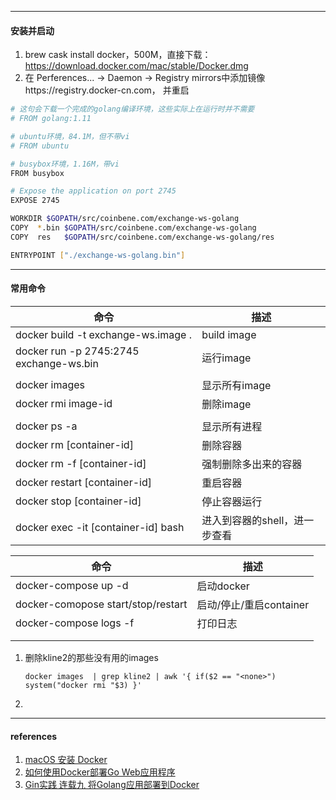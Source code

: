 



---

#### 安装并启动

1. brew cask install docker，500M，直接下载：https://download.docker.com/mac/stable/Docker.dmg
2. 在  Perferences... -> Daemon -> Registry mirrors中添加镜像https://registry.docker-cn.com， 并重启





```bash
# 这句会下载一个完成的golang编译环境，这些实际上在运行时并不需要
# FROM golang:1.11

# ubuntu环境，84.1M，但不带vi
# FROM ubuntu

# busybox环境，1.16M，带vi
FROM busybox

# Expose the application on port 2745
EXPOSE 2745

WORKDIR $GOPATH/src/coinbene.com/exchange-ws-golang
COPY  *.bin $GOPATH/src/coinbene.com/exchange-ws-golang
COPY  res   $GOPATH/src/coinbene.com/exchange-ws-golang/res

ENTRYPOINT ["./exchange-ws-golang.bin"]
```





----
#### 常用命令



|    命令                              |    描述           |
| -------------------------------- | ------------- |
| docker build -t exchange-ws.image . | build image   |
| docker run -p 2745:2745 exchange-ws.bin | 运行image     |
|                                  |               |
| docker images                    | 显示所有image |
| docker rmi image-id              | 删除image     |
|                                  |               |
| docker ps -a                     | 显示所有进程  |
| docker rm [container-id]         | 删除容器      |
| docker rm  -f [container-id] | 强制删除多出来的容器 |
| docker restart [container-id] | 重启容器 |
| docker stop [container-id] | 停止容器运行 |
| docker exec -it [container-id] bash | 进入到容器的shell，进一步查看 |



| 命令                               | 描述                    |
| ---------------------------------- | ----------------------- |
| docker-compose up -d               | 启动docker              |
| docker-comopose start/stop/restart | 启动/停止/重启container |
| docker-compose logs -f             | 打印日志                |
|                                    |                         |
|                                    |                         |





1. 删除kline2的那些没有用的images

   ```shell
   docker images  | grep kline2 | awk '{ if($2 == "<none>") system("docker rmi "$3) }'
   ```

2.



---

#### references

1. [macOS 安装 Docker](https://yeasy.gitbooks.io/docker_practice/install/mac.html)
2. [如何使用Docker部署Go Web应用程序](http://www.infoq.com/cn/articles/how-to-deploy-a-go-web-application-with-docker)
3. [Gin实践 连载九 将Golang应用部署到Docker](https://segmentfault.com/a/1190000013960558)